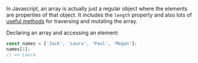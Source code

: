In Javascript, an array is actually just a regular object where the elements are properties of that object. It includes the `length` property and also lots of [useful methods][array-docs] for traversing and mutating the array.

Declaring an array and accessing an element:

```javascript
const names = ['Jack', 'Laura', 'Paul', 'Megan'];
names[1];
// => Laura
```

[array-docs]: https://developer.mozilla.org/en-US/docs/Web/JavaScript/Reference/Global_Objects/Array#Instance_methods